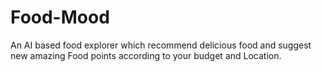 # Food-Mood
An AI based food explorer which recommend delicious food and suggest new amazing Food points according to your budget and Location. 
